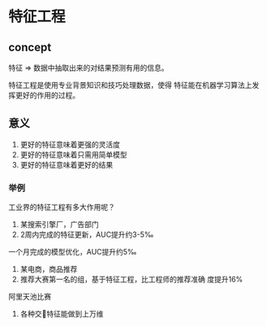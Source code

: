# 特征工程

## concept

特征 => 数据中抽取出来的对结果预测有用的信息。

特征工程是使用专业背景知识和技巧处理数据，使得 特征能在机器学习算法上发挥更好的作用的过程。

## 意义

1. 更好的特征意味着更强的灵活度
2. 更好的特征意味着只需用简单模型
3. 更好的特征意味着更好的结果

### 举例

工业界的特征工程有多大作用呢？
1. 某搜索引擎厂，广告部门
2. 2周内完成的特征更新，AUC提升约3-5‰

一个月完成的模型优化，AUC提升约5‰
1. 某电商，商品推荐
2. 推荐大赛第一名的组，基于特征工程，比工程师的推荐准确
度提升16%

阿里天池比赛
1. 各种交৿特征能做到上万维
